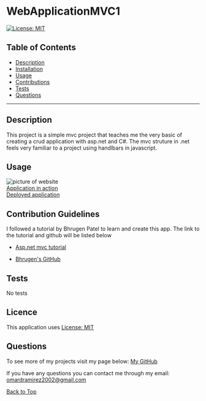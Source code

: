 # WebApplicationMVC1
[![License: MIT](https://img.shields.io/badge/License-MIT-yellow.svg)](https://opensource.org/licenses/MIT)

## Table of Contents
 
* [Description](#Description "Goto Description")
* [Installation](#Installation "Goto Installation")
* [Usage](#Usage "Goto Usage")
* [Contributions](#Contributions "Goto Contributions")
* [Tests](#Tests "Goto Tests")
* [Questions](#Questions "Goto Questions")
- - - -


## Description

This project is a simple mvc project that teaches me the very basic of creating a crud application with asp.net and C#. The mvc struture in .net feels very familiar to a project using handlbars in javascript. 


## Usage

![picture of website](./WebApplication1/wwwroot/pictures)
<br>
[Application in action](https://watch.screencastify.com/v/LBPMlVQIvM8tOTbpcJV6)
<br>
[Deployed application](https://stormy-basin-51525.herokuapp.com/)

## Contribution Guidelines

I followed a tutorial by Bhrugen Patel to learn and create this app. The link to the tutorial and github will be listed below

* [Asp.net mvc tutorial](https://www.youtube.com/watch?v=hZ1DASYd9rk&t=6258s)

* [Bhrugen's GitHub](https://github.com/bhrugen)



## Tests

No tests


## Licence

This application uses [License: MIT](https://opensource.org/licenses/MIT)


## Questions

To see more of my projects visit my page below:
[My GitHub](https://github.com/BossyLemon0)

If you have any questions you can contact me through my email:
omardramirez2002@gmail.com

[Back to Top](#WebApplicationMVC1 "Goto top")
